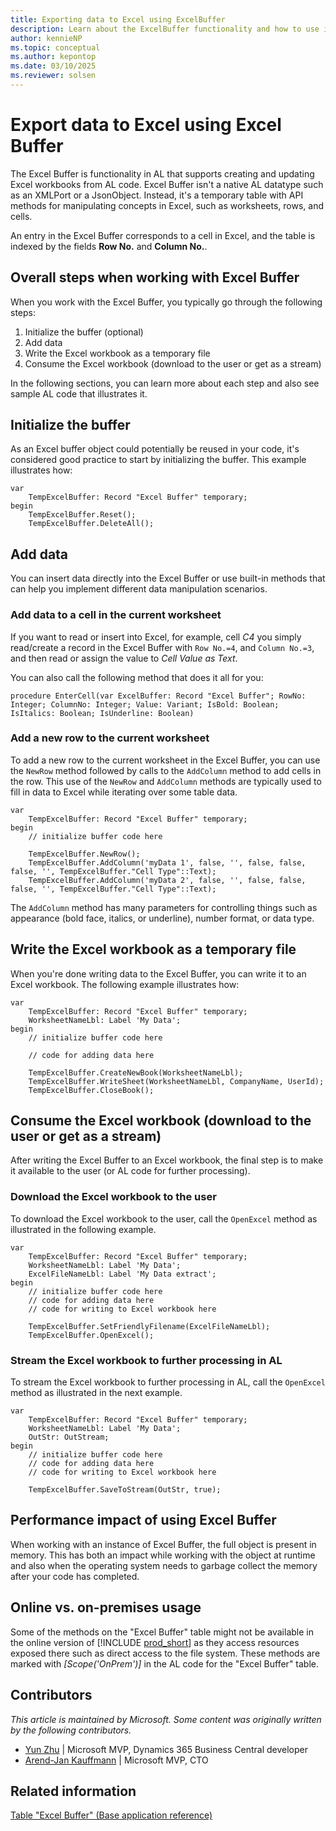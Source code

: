 ```yaml
---
title: Exporting data to Excel using ExcelBuffer
description: Learn about the ExcelBuffer functionality and how to use it to copy data from AL to Excel.
author: kennieNP
ms.topic: conceptual
ms.author: kepontop
ms.date: 03/10/2025
ms.reviewer: solsen
---
```


# Export data to Excel using Excel Buffer

The Excel Buffer is functionality in AL that supports creating and updating Excel workbooks from AL code. Excel Buffer isn't a native AL datatype such as an XMLPort or a JsonObject. Instead, it's a temporary table with API methods for manipulating concepts in Excel, such as worksheets, rows, and cells.

An entry in the Excel Buffer corresponds to a cell in Excel, and the table is indexed by the fields **Row No.** and **Column No.**. 

## Overall steps when working with Excel Buffer

When you work with the Excel Buffer, you typically go through the following steps:

1. Initialize the buffer (optional)
1. Add data
1. Write the Excel workbook as a temporary file
1. Consume the Excel workbook (download to the user or get as a stream)

In the following sections, you can learn more about each step and also see sample AL code that illustrates it.

## Initialize the buffer

As an Excel buffer object could potentially be reused in your code, it's considered good practice to start by initializing the buffer. This example illustrates how:

```AL
var
    TempExcelBuffer: Record "Excel Buffer" temporary;
begin
    TempExcelBuffer.Reset();
    TempExcelBuffer.DeleteAll();
```

## Add data 

You can insert data directly into the Excel Buffer or use built-in methods that can help you implement different data manipulation scenarios.

### Add data to a cell in the current worksheet

If you want to read or insert into Excel, for example, cell *C4* you simply read/create a record in the Excel Buffer with `Row No.=4`, and `Column No.=3`, and then read or assign the value to *Cell Value as Text*. 

You can also call the following method that does it all for you:

```AL
procedure EnterCell(var ExcelBuffer: Record "Excel Buffer"; RowNo: Integer; ColumnNo: Integer; Value: Variant; IsBold: Boolean; IsItalics: Boolean; IsUnderline: Boolean)
```

### Add a new row to the current worksheet

To add a new row to the current worksheet in the Excel Buffer, you can use the `NewRow` method followed by calls to the `AddColumn` method to add cells in the row. This use of the `NewRow` and `AddColumn` methods are typically used to fill in data to Excel while iterating over some table data.

```AL
var
    TempExcelBuffer: Record "Excel Buffer" temporary;
begin
    // initialize buffer code here

    TempExcelBuffer.NewRow();
    TempExcelBuffer.AddColumn('myData 1', false, '', false, false, false, '', TempExcelBuffer."Cell Type"::Text);
    TempExcelBuffer.AddColumn('myData 2', false, '', false, false, false, '', TempExcelBuffer."Cell Type"::Text);
```

The `AddColumn` method has many parameters for controlling things such as appearance (bold face, italics, or underline), number format, or data type.

## Write the Excel workbook as a temporary file 

When you're done writing data to the Excel Buffer, you can write it to an Excel workbook. The following example illustrates how:

```AL
var
    TempExcelBuffer: Record "Excel Buffer" temporary;
    WorksheetNameLbl: Label 'My Data';
begin
    // initialize buffer code here

    // code for adding data here

    TempExcelBuffer.CreateNewBook(WorksheetNameLbl);
    TempExcelBuffer.WriteSheet(WorksheetNameLbl, CompanyName, UserId);
    TempExcelBuffer.CloseBook();
```

## Consume the Excel workbook (download to the user or get as a stream)

After writing the Excel Buffer to an Excel workbook, the final step is to make it available to the user (or AL code for further processing). 

### Download the Excel workbook to the user 

To download the Excel workbook to the user, call the `OpenExcel` method as illustrated in the following example. 

```AL
var
    TempExcelBuffer: Record "Excel Buffer" temporary;
    WorksheetNameLbl: Label 'My Data';
    ExcelFileNameLbl: Label 'My Data extract';
begin
    // initialize buffer code here
    // code for adding data here
    // code for writing to Excel workbook here

    TempExcelBuffer.SetFriendlyFilename(ExcelFileNameLbl);
    TempExcelBuffer.OpenExcel();
```

### Stream the Excel workbook to further processing in AL

To stream the Excel workbook to further processing in AL, call the `OpenExcel` method as illustrated in the next example. 

```AL
var
    TempExcelBuffer: Record "Excel Buffer" temporary;
    WorksheetNameLbl: Label 'My Data';
    OutStr: OutStream;
begin
    // initialize buffer code here
    // code for adding data here
    // code for writing to Excel workbook here

    TempExcelBuffer.SaveToStream(OutStr, true);
```

## Performance impact of using Excel Buffer

When working with an instance of Excel Buffer, the full object is present in memory. This has both an impact while working with the object at runtime and also when the operating system needs to garbage collect the memory after your code has completed. 

## Online vs. on-premises usage

Some of the methods on the "Excel Buffer" table might not be available in the online version of [!INCLUDE [prod_short](../includes/prod_short.md)] as they access resources exposed there such as direct access to the file system. These methods are marked with *[Scope('OnPrem')]* in the AL code for the "Excel Buffer" table.

## Contributors

*This article is maintained by Microsoft. Some content was originally written by the following contributors.*

* [Yun Zhu](https://www.linkedin.com/in/yzhums/) | Microsoft MVP, Dynamics 365 Business Central developer
* [Arend-Jan Kauffmann](https://www.linkedin.com/in/ajkauffmann/) | Microsoft MVP, CTO

## Related information

[Table "Excel Buffer" (Base application reference)](/dynamics365/business-central/application/base-application/table/system.io.excel-buffer)  
